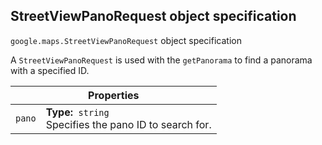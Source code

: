 <h2 id="StreetViewPanoRequest"> StreetViewPanoRequest object specification </h2><p>
<code><span itemprop="path">google.maps</span>.<span itemprop="name">StreetViewPanoRequest</span></code>
object specification
</p><p>A <code>StreetViewPanoRequest</code> is used with the <code>getPanorama</code> to find a panorama with a specified ID.</p><div class="devsite-table-wrapper"><table class="properties responsive" summary="record StreetViewPanoRequest - Properties">
<thead>
<tr><th colspan="2">Properties</th>
</tr></thead>
<tbody>
<tr>
<td><code><span>pano</span></code></td>
<td><div><strong>Type:</strong>&nbsp; <code>string</code></div>
<div class="desc">Specifies the pano ID to search for.</div></td>
</tr>
</tbody>
</table></div>